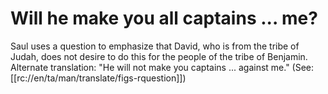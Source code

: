 # Will he make you all captains ... me?

Saul uses a question to emphasize that David, who is from the tribe of Judah, does not desire to do this for the people of the tribe of Benjamin. Alternate translation: "He will not make you captains ... against me." (See: [[rc://en/ta/man/translate/figs-rquestion]])

